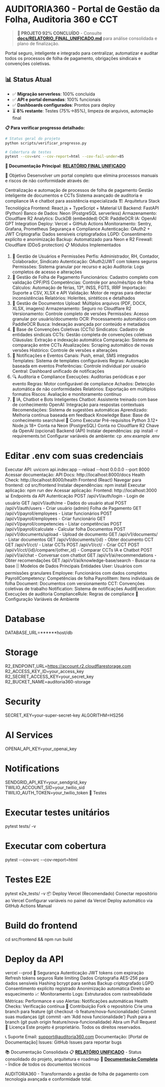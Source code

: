 # AUDITORIA360 - Portal de Gestão da Folha, Auditoria 360 e CCT

> **🎯 PROJETO 92% CONCLUÍDO** - Consulte **[docs/RELATORIO_FINAL_UNIFICADO.md](docs/RELATORIO_FINAL_UNIFICADO.md)** para análise consolidada e plano de finalização.

Portal seguro, inteligente e integrado para centralizar, automatizar e auditar todos os processos de folha de pagamento, obrigações sindicais e convenções coletivas.

## 📊 Status Atual
- ✅ **Migração serverless**: 100% concluída
- ✅ **API e portal demandas**: 100% funcionais  
- ✅ **Dashboards configurados**: Prontos para deploy
- ⏳ **8% restante**: Testes (75%→85%), limpeza de arquivos, automação final

**📋 Para verificar progresso detalhado:**
```bash
# Status geral do projeto
python scripts/verificar_progresso.py

# Cobertura de testes
pytest --cov=src --cov-report=html --cov-fail-under=85
```

**📖 Documentação Principal**: [**RELATÓRIO FINAL UNIFICADO**](docs/RELATORIO_FINAL_UNIFICADO.md)

🎯 Objetivo
Desenvolver um portal completo que elimina processos manuais e riscos de não conformidade através de:

Centralização e automação de processos de folha de pagamento
Gestão inteligente de documentos e CCTs
Sistema avançado de auditoria e compliance
IA e chatbot para assistência especializada
🏗️ Arquitetura
Stack Tecnológica
Frontend: React.js + TypeScript + Material UI
Backend: FastAPI (Python)
Banco de Dados: Neon (PostgreSQL serverless)
Armazenamento: Cloudflare R2
Analytics: DuckDB (embedded)
OCR: PaddleOCR
IA: OpenAI GPT Integration
Deploy: Vercel + GitHub Actions
Monitoramento: Sentry, Grafana, Prometheus
Segurança e Compliance
Autenticação: OAuth2 + JWT
Criptografia: Dados sensíveis criptografados
LGPD: Consentimento explícito e anonimização
Backup: Automatizado para Neon e R2
Firewall: Cloudflare (DDoS protection)
📋 Módulos Implementados
1. 🔐 Gestão de Usuários e Permissões
Perfis: Administrador, RH, Contador, Colaborador, Sindicato
Autenticação: OAuth2/JWT com tokens seguros
Permissões: Sistema granular por recurso e ação
Auditoria: Logs completos de acesso e alterações
2. 💼 Gestão de Folha de Pagamento
Funcionários: Cadastro completo com validação CPF/PIS
Competências: Controle por ano/mês/tipo de folha
Cálculos: Automação de férias, 13º, INSS, FGTS, IRRF
Importação: Suporte a CSV, XLSX e API
Validação: Motor de regras para detectar inconsistências
Relatórios: Holerites, sintéticos e detalhados
3. 📄 Gestão de Documentos
Upload: Múltiplos arquivos (PDF, DOCX, XLSX, imagens)
Armazenamento: Seguro no Cloudflare R2
Versionamento: Controle completo de versões
Permissões: Acesso granular por usuário/documento
OCR: Processamento automático com PaddleOCR
Busca: Indexação avançada por conteúdo e metadados
4. 📝 Base de Convenções Coletivas (CCTs)
Sindicatos: Cadastro de entidades sindicais
CCTs: Gestão completa de convenções coletivas
Cláusulas: Extração e indexação automática
Comparação: Sistema de comparação entre CCTs
Atualizações: Scraping automático de novas versões
Histórico: Controle de versões e alterações
5. 🔔 Notificações e Eventos
Canais: Push, email, SMS integrados
Templates: Sistema de templates configuráveis
Regras: Automação baseada em eventos
Preferências: Controle individual por usuário
Central: Dashboard unificado de notificações
6. 🔍 Auditoria e Compliance
Execuções: Auditorias periódicas e por evento
Regras: Motor configurável de compliance
Achados: Detecção automática de não conformidades
Relatórios: Exportação em múltiplos formatos
Riscos: Avaliação e monitoramento contínuo
7. 🤖 IA, Chatbot e Bots Inteligentes
Chatbot: Assistente treinado com base de conhecimento
OpenAI: Integração para respostas contextuais
Recomendações: Sistema de sugestões automáticas
Aprendizado: Melhoria contínua baseada em feedback
Knowledge Base: Base de conhecimento searchável
🚀 Como Executar
Pré-requisitos
Python 3.12+
Node.js 18+
Conta na Neon (PostgreSQL)
Conta no Cloudflare R2
Chave da OpenAI (opcional)
Backend (API)
Instalar dependências:
pip install -r requirements.txt
Configurar variáveis de ambiente:
cp .env.example .env
# Editar .env com suas credenciais
Executar API:
uvicorn api.index:app --reload --host 0.0.0.0 --port 8000
Acessar documentação:
API Docs: http://localhost:8000/docs
Health Check: http://localhost:8000/health
Frontend (React)
Navegar para frontend:
cd src/frontend
Instalar dependências:
npm install
Executar aplicação:
npm run dev
Acessar aplicação:
Frontend: http://localhost:3000
📊 Endpoints da API
Autenticação
POST /api/v1/auth/login - Login de usuário
GET /api/v1/auth/me - Dados do usuário atual
POST /api/v1/auth/users - Criar usuário (admin)
Folha de Pagamento
GET /api/v1/payroll/employees - Listar funcionários
POST /api/v1/payroll/employees - Criar funcionário
GET /api/v1/payroll/competencies - Listar competências
POST /api/v1/payroll/calculate - Calcular folha
Documentos
POST /api/v1/documents/upload - Upload de documento
GET /api/v1/documents/ - Listar documentos
GET /api/v1/documents/{id} - Obter documento
CCT
GET /api/v1/cct/ - Listar CCTs
POST /api/v1/cct/ - Criar CCT
POST /api/v1/cct/{id}/compare/{other_id} - Comparar CCTs
IA e Chatbot
POST /api/v1/ai/chat - Conversar com chatbot
GET /api/v1/ai/recommendations - Obter recomendações
GET /api/v1/ai/knowledge-base/search - Buscar na base
🗄️ Modelos de Dados
Principais Entidades
User: Usuários com permissões granulares
Employee: Funcionários com dados completos
PayrollCompetency: Competências de folha
PayrollItem: Itens individuais de folha
Document: Documentos com versionamento
CCT: Convenções coletivas de trabalho
Notification: Sistema de notificações
AuditExecution: Execuções de auditoria
ComplianceRule: Regras de compliance
🔧 Configuração
Variáveis de Ambiente
# Database
DATABASE_URL=******host/db

# Storage
R2_ENDPOINT_URL=https://account.r2.cloudflarestorage.com
R2_ACCESS_KEY_ID=your_access_key
R2_SECRET_ACCESS_KEY=your_secret_key
R2_BUCKET_NAME=auditoria360-storage

# Security
SECRET_KEY=your-super-secret-key
ALGORITHM=HS256

# AI Services
OPENAI_API_KEY=your_openai_key

# Notifications
SENDGRID_API_KEY=your_sendgrid_key
TWILIO_ACCOUNT_SID=your_twilio_sid
TWILIO_AUTH_TOKEN=your_twilio_token
🧪 Testes
# Executar testes unitários
pytest tests/ -v

# Executar com cobertura
pytest --cov=src --cov-report=html

# Testes E2E
pytest e2e_tests/ -v
📦 Deploy
Vercel (Recomendado)
Conectar repositório ao Vercel
Configurar variáveis no painel da Vercel
Deploy automático via GitHub Actions
Manual
# Build do frontend
cd src/frontend && npm run build

# Deploy da API
vercel --prod
🔐 Segurança
Autenticação
JWT tokens com expiração
Refresh tokens seguros
Rate limiting
Dados
Criptografia AES-256 para dados sensíveis
Hashing bcrypt para senhas
Backup criptografado
LGPD
Consentimento explícito registrado
Anonimização automática
Direito ao esquecimento
📈 Monitoramento
Logs: Estruturados com rastreabilidade
Métricas: Performance e uso
Alertas: Notificações automáticas
Health Checks: Verificação contínua
🤝 Contribuição
Fork o repositório
Crie uma branch para feature (git checkout -b feature/nova-funcionalidade)
Commit suas mudanças (git commit -am 'Add nova funcionalidade')
Push para a branch (git push origin feature/nova-funcionalidade)
Abra um Pull Request
📄 Licença
Este projeto é proprietário. Todos os direitos reservados.

📞 Suporte
Email: support@auditoria360.com
Documentação: [Portal de Documentação]
Issues: GitHub Issues para reportar bugs

📚 Documentação Consolidada
📋 **[RELATÓRIO UNIFICADO](docs/RELATORIO_UNIFICADO_AUDITORIA360.md)** - Status consolidado do projeto, arquitetura e roadmap
📁 **[Documentação Completa](docs/README.md)** - Índice de todos os documentos técnicos

AUDITORIA360 - Transformando a gestão de folha de pagamento com tecnologia avançada e conformidade total.
